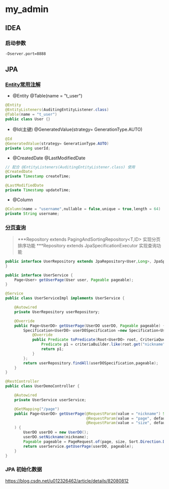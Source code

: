 # my_admin

## IDEA

### 启动参数

```sh
-Dserver.port=8888
```

## JPA

### [Entity常用注解](https://www.jianshu.com/p/38d247f02724)

- @Entity  @Table(name = "t_user")

```java
@Entity
@EntityListeners(AuditingEntityListener.class)
@Table(name = "t_user")
public class User {}
```

- @Id(主键) @GeneratedValue(strategy= GenerationType.AUTO)

```java
@Id
@GeneratedValue(strategy= GenerationType.AUTO)
private Long userId;
```

-  @CreatedDate @LastModifiedDate

```java
// 配合 @EntityListeners(AuditingEntityListener.class) 使用
@CreatedDate
private Timestamp createTime;

@LastModifiedDate
private Timestamp updateTime;
```

- @Column

```java
@Column(name = "username",nullable = false,unique = true,length = 64)
private String username;
```

### [分页查询](https://www.jianshu.com/p/e7882c4f29b6)

> ***Repository extends PagingAndSortingRepository<T,ID> 实现分页排序功能
> ***Repository extends JpaSpecificationExecutor<T> 实现查询功能

```java
public interface UserRepository extends JpaRepository<User,Long>, JpaSpecificationExecutor<User> {
}
```

```java
public interface UserService {
    Page<User> getUserPage(User user, Pageable pageable);
}
```

```java
@Service
public class UserServiceImpl implements UserService {

    @Autowired
    private UserRepository userRepository;

    @Override
    public Page<UserDO> getUserPage(UserDO userDO, Pageable pageable) {
        Specification<UserDO> userDOSpecification =new Specification<UserDO>() {
            @Override
            public Predicate toPredicate(Root<UserDO> root, CriteriaQuery<?> criteriaQuery, CriteriaBuilder criteriaBuilder) {
                Predicate p1 = criteriaBuilder.like(root.get("nickname"),"%"+userDO.getNickname()+"%");
                return p1;
            }
        };
        return userRepository.findAll(userDOSpecification,pageable);
    }
}
```

```java
@RestController
public class UserDemoController {

    @Autowired
    private UserService userService;

    @GetMapping("/page")
    public Page<UserDO> getUserPage(@RequestParam(value = "nickname") String nickname,
                                    @RequestParam(value = "page", defaultValue = "1") Integer page,
                                    @RequestParam(value = "size", defaultValue = "10") Integer size
    ) {
        UserDO userDO = new UserDO();
        userDO.setNickname(nickname);
        Pageable pageable = PageRequest.of(page, size, Sort.Direction.DESC, "userId");
        return userService.getUserPage(userDO, pageable);
    }
}
```

### JPA 初始化数据

<https://blog.csdn.net/u012326462/article/details/82080812>